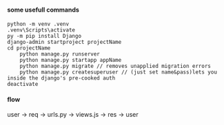#### some usefull commands
```
python -m venv .venv
.venv\Scripts\activate
py -m pip install Django
django-admin startproject projectName
cd projectName
    python manage.py runserver
    python manage.py startapp appName
    python manage.py migrate // removes unapplied migration errors
    python manage.py createsuperuser // (just set name&pass)lets you inside the django's pre-cooked auth
deactivate
```

#### flow
user -> req -> urls.py -> views.js -> res -> user